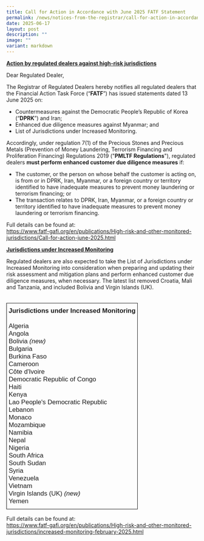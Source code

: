 ```yaml
---
title: Call for Action in Accordance with June 2025 FATF Statement
permalink: /news/notices-from-the-registrar/call-for-action-in-accordance-with-june-2025-fatf-statement/
date: 2025-06-17
layout: post
description: ""
image: ""
variant: markdown
---
```

**<u>Action by regulated dealers against high-risk jurisdictions</u>**<br>

Dear Regulated Dealer,

The Registrar of Regulated Dealers hereby notifies all regulated dealers that the Financial Action Task Force (“**FATF**”) has issued statements dated 13 June 2025 on:
* Countermeasures against the Democratic People’s Republic of Korea (“**DPRK**”) and Iran;
* Enhanced due diligence measures against Myanmar; and
* List of Jurisdictions under Increased Monitoring.
    
Accordingly, under regulation 7(1) of the Precious Stones and Precious Metals (Prevention of Money Laundering, Terrorism Financing and Proliferation Financing) Regulations 2019 ("**PMLTF Regulations**"), regulated dealers **must perform enhanced customer due diligence measures** if:
* The customer, or the person on whose behalf the customer is acting on, is from or in DPRK, Iran, Myanmar, or a foreign country or territory identified to have inadequate measures to prevent money laundering or terrorism financing; or
* The transaction relates to DPRK, Iran, Myanmar, or a foreign country or territory identified to have inadequate measures to prevent money laundering or terrorism financing.        

Full details can be found at:<br><a href="https://www.fatf-gafi.org/en/publications/High-risk-and-other-monitored-jurisdictions/Call-for-action-june-2025.html" target="_blank">https://www.fatf-gafi.org/en/publications/High-risk-and-other-monitored-jurisdictions/Call-for-action-june-2025.html</a><br>

<span style="font-weight:bold;text-decoration:underline"> Jurisdictions under Increased Monitoring</span><br>

Regulated dealers are also expected to take the List of Jurisdictions under Increased Monitoring into consideration when preparing and updating their risk assessment and mitigation plans and perform enhanced customer due diligence measures, when necessary. The latest list removed Croatia, Mali and Tanzania, and included Bolivia and Virgin Islands (UK).<br><br>
<table style="border-collapse:collapse;border-spacing:0" class="tg"><thead><tr><th style="border-color:black;border-style:solid;border-width:1px;font-family:Arial, sans-serif;font-size:17px;font-weight:normal;overflow:hidden;padding:10px 5px;text-align:left;vertical-align:top;word-break:normal">
<span style="font-weight:bold">Jurisdictions under Increased Monitoring</span><br>
	<br>
	<span style="font-weight:normal">Algeria </span><br>
	<span style="font-weight:normal">Angola </span><br>
	<span style="font-weight:normal">Bolivia <i>(new)</i></span><br>
	<span style="font-weight:normal">Bulgaria</span><br>
<span style="font-weight:normal">Burkina Faso</span><br>
	<span style="font-weight:normal">Cameroon</span><br>
	<span style="font-weight:normal">Côte d'Ivoire </span><br>	
<span style="font-weight:normal">Democratic Republic of Congo</span><br>
<span style="font-weight:normal">Haiti</span><br>
	<span style="font-weight:normal">Kenya </span><br><span style="font-weight:normal">Lao People's Democratic Republic </span><br>
	<span style="font-weight:normal">Lebanon </span><br>
	<span style="font-weight:normal">Monaco </span><br>
<span style="font-weight:normal">Mozambique</span><br>
		<span style="font-weight:normal">Namibia </span><br><span style="font-weight:normal">Nepal </span><br>
<span style="font-weight:normal">Nigeria</span><br>
<span style="font-weight:normal">South Africa</span><br>
<span style="font-weight:normal">South Sudan</span><br>
<span style="font-weight:normal">Syria</span><br>
<span style="font-weight:normal">Venezuela </span><br>
	<span style="font-weight:normal">Vietnam</span><br>
	<span style="font-weight:normal">Virgin Islands (UK) <i>(new)</i></span><br>
<span style="font-weight:normal">Yemen</span><br></th></tr></thead></table>
Full details can be found at:<br><a href="https://www.fatf-gafi.org/en/publications/High-risk-and-other-monitored-jurisdictions/increased-monitoring-february-2025.html" target="_blank">https://www.fatf-gafi.org/en/publications/High-risk-and-other-monitored-jurisdictions/increased-monitoring-february-2025.html</a><br>